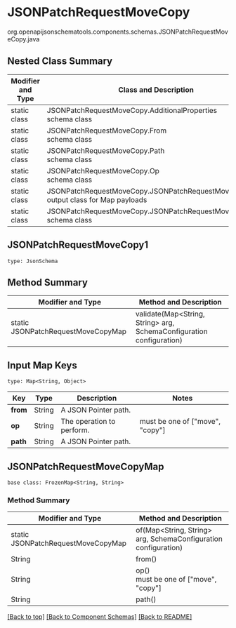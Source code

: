 # JSONPatchRequestMoveCopy
org.openapijsonschematools.components.schemas.JSONPatchRequestMoveCopy.java

## Nested Class Summary
| Modifier and Type | Class and Description |
| ----------------- | ---------------------- |
| static class | JSONPatchRequestMoveCopy.AdditionalProperties<br> schema class |
| static class | JSONPatchRequestMoveCopy.From<br> schema class |
| static class | JSONPatchRequestMoveCopy.Path<br> schema class |
| static class | JSONPatchRequestMoveCopy.Op<br> schema class |
| static class | JSONPatchRequestMoveCopy.JSONPatchRequestMoveCopyMap<br> output class for Map payloads |
| static class | JSONPatchRequestMoveCopy.JSONPatchRequestMoveCopy1<br> schema class |

## JSONPatchRequestMoveCopy1
```
type: JsonSchema
```

## Method Summary
| Modifier and Type | Method and Description |
| ----------------- | ---------------------- |
| static JSONPatchRequestMoveCopyMap | validate(Map<String, String> arg, SchemaConfiguration configuration) |

## Input Map Keys
```
type: Map<String, Object>
```
Key | Type |  Description | Notes
------------ | ------------- | ------------- | -------------
**from** | String | A JSON Pointer path. |
**op** | String | The operation to perform. | must be one of ["move", "copy"]
**path** | String | A JSON Pointer path. |

## JSONPatchRequestMoveCopyMap
```
base class: FrozenMap<String, String>
```

### Method Summary
| Modifier and Type | Method and Description |
| ----------------- | ---------------------- |
| static JSONPatchRequestMoveCopyMap | of(Map<String, String> arg, SchemaConfiguration configuration) |
| String | from()<br> |
| String | op()<br> must be one of ["move", "copy"] |
| String | path()<br> |

[[Back to top]](#top) [[Back to Component Schemas]](../../../README.md#Component-Schemas) [[Back to README]](../../../README.md)
